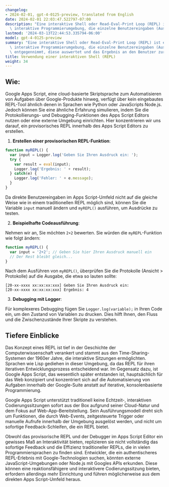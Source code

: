 ```yaml
---
changelog:
- 2024-02-01, gpt-4-0125-preview, translated from English
date: 2024-02-01 22:03:47.522797-07:00
description: "Eine interaktive Shell oder Read-Eval-Print Loop (REPL) ist eine einfache,\
  \ interaktive Programmierumgebung, die einzelne Benutzereingaben (Ausdr\xFCcke)\u2026"
lastmod: '2024-03-13T22:44:53.335794-06:00'
model: gpt-4-0125-preview
summary: "Eine interaktive Shell oder Read-Eval-Print Loop (REPL) ist eine einfache,\
  \ interaktive Programmierumgebung, die einzelne Benutzereingaben (Ausdr\xFCcke)\
  \ entgegennimmt, diese auswertet und das Ergebnis an den Benutzer zur\xFCckgibt."
title: Verwendung einer interaktiven Shell (REPL)
weight: 34
---
```


## Wie:
Google Apps Script, eine cloud-basierte Skriptsprache zum Automatisieren von Aufgaben über Google-Produkte hinweg, verfügt über kein eingebautes REPL-Tool ähnlich denen in Sprachen wie Python oder JavaScripts Node.js. Jedoch können Sie eine ähnliche Erfahrung simulieren, indem Sie die Protokollierungs- und Debugging-Funktionen des Apps Script Editors nutzen oder eine externe Umgebung einrichten. Hier konzentrieren wir uns darauf, ein provisorisches REPL innerhalb des Apps Script Editors zu erstellen.

1. **Erstellen einer provisorischen REPL-Funktion**:

```javascript
function myREPL() {
  var input = Logger.log('Geben Sie Ihren Ausdruck ein: ');
  try {
    var result = eval(input);
    Logger.log('Ergebnis: ' + result);
  } catch(e) {
    Logger.log('Fehler: ' + e.message);
  }
}
```

Da direkte Benutzereingaben im Apps Script-Umfeld nicht auf die gleiche Weise wie in einem traditionellen REPL möglich sind, können Sie die Variable `input` manuell ändern und `myREPL()` ausführen, um Ausdrücke zu testen.

2. **Beispielhafte Codeausführung**:

Nehmen wir an, Sie möchten `2+2` bewerten. Sie würden die `myREPL`-Funktion wie folgt ändern:

```javascript
function myREPL() {
  var input = '2+2'; // Geben Sie hier Ihren Ausdruck manuell ein
  // Der Rest bleibt gleich...
}
```

Nach dem Ausführen von `myREPL()`, überprüfen Sie die Protokolle (Ansicht > Protokolle) auf die Ausgabe, die etwa so lauten sollte:

```
[20-xx-xxxx xx:xx:xx:xxx] Geben Sie Ihren Ausdruck ein:
[20-xx-xxxx xx:xx:xx:xxx] Ergebnis: 4
```

3. **Debugging mit Logger**:

Für komplexeres Debugging fügen Sie `Logger.log(variable);` in Ihren Code ein, um den Zustand von Variablen zu drucken. Dies hilft Ihnen, den Fluss und die Zwischenzustände Ihrer Skripte zu verstehen.

## Tiefere Einblicke
Das Konzept eines REPL ist tief in der Geschichte der Computerwissenschaft verankert und stammt aus den Time-Sharing-Systemen der 1960er Jahre, die interaktive Sitzungen ermöglichten. Sprachen wie Lisp gediehen in dieser Umgebung, da das REPL für ihren iterativen Entwicklungsprozess entscheidend war. Im Gegensatz dazu, ist Google Apps Script, das wesentlich später entstanden ist, hauptsächlich für das Web konzipiert und konzentriert sich auf die Automatisierung von Aufgaben innerhalb der Google-Suite anstatt auf iterative, konsolenbasierte Programmierung.

Google Apps Script unterstützt traditionell keine Echtzeit-, interaktiven Codierungssitzungen sofort aus der Box aufgrund seiner Cloud-Natur und dem Fokus auf Web-App-Bereitstellung. Sein Ausführungsmodell dreht sich um Funktionen, die durch Web-Events, zeitgesteuerte Trigger oder manuelle Aufrufe innerhalb der Umgebung ausgelöst werden, und nicht um sofortige Feedback-Schleifen, die ein REPL bietet.

Obwohl das provisorische REPL und der Debugger im Apps Script Editor ein gewisses Maß an Interaktivität bieten, replizieren sie nicht vollständig das sofortige Feedback und die Effizienz traditioneller REPLs, die in vielen Programmiersprachen zu finden sind. Entwickler, die ein authentischeres REPL-Erlebnis mit Google-Technologien suchen, könnten externe JavaScript-Umgebungen oder Node.js mit Googles APIs erkunden. Diese können eine reaktionsfähigere und interaktivere Codierungssitzung bieten, erfordern allerdings mehr Einrichtung und führen möglicherweise aus dem direkten Apps Script-Umfeld heraus.
